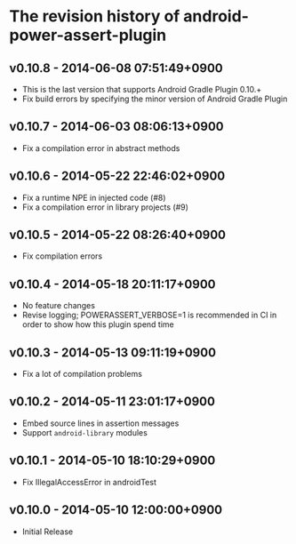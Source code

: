 # The revision history of android-power-assert-plugin

## v0.10.8 - 2014-06-08 07:51:49+0900

* This is the last version that supports Android Gradle Plugin 0.10.+
* Fix build errors by specifying the minor version of Android Gradle Plugin

## v0.10.7 - 2014-06-03 08:06:13+0900

* Fix a compilation error in abstract methods

## v0.10.6 - 2014-05-22 22:46:02+0900

* Fix a runtime NPE in injected code (#8)
* Fix a compilation error in library projects (#9)

## v0.10.5 - 2014-05-22 08:26:40+0900

* Fix compilation errors

## v0.10.4 - 2014-05-18 20:11:17+0900

* No feature changes
* Revise logging; POWERASSERT_VERBOSE=1 is recommended in CI
  in order to show how this plugin spend time

## v0.10.3 - 2014-05-13 09:11:19+0900

* Fix a lot of compilation problems

## v0.10.2 - 2014-05-11 23:01:17+0900

* Embed source lines in assertion messages
* Support `android-library` modules

## v0.10.1 - 2014-05-10 18:10:29+0900

* Fix IllegalAccessError in androidTest

## v0.10.0 - 2014-05-10 12:00:00+0900

* Initial Release
